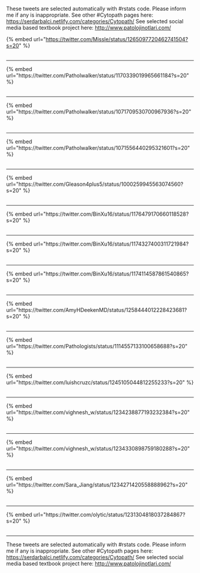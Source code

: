 

These tweets are selected automatically with #rstats code. Please inform me if any is inappropriate.
See other #Cytopath pages here: https://serdarbalci.netlify.com/categories/Cytopath/ 
See selected social media based textbook project here: http://www.patolojinotlari.com/

{% embed url="https://twitter.com/Missle/status/1265097720462741504?s=20" %}<br>
<br>
<hr>
{% embed url="https://twitter.com/Patholwalker/status/1170339019965661184?s=20" %}<br>
<br>
<hr>
{% embed url="https://twitter.com/Patholwalker/status/1071709530700967936?s=20" %}<br>
<br>
<hr>
{% embed url="https://twitter.com/Patholwalker/status/1071556440295321601?s=20" %}<br>
<br>
<hr>
{% embed url="https://twitter.com/Gleason4plus5/status/1000259945563074560?s=20" %}<br>
<br>
<hr>
{% embed url="https://twitter.com/BinXu16/status/1176479170660118528?s=20" %}<br>
<br>
<hr>
{% embed url="https://twitter.com/BinXu16/status/1174327400311721984?s=20" %}<br>
<br>
<hr>
{% embed url="https://twitter.com/BinXu16/status/1174114587861540865?s=20" %}<br>
<br>
<hr>
{% embed url="https://twitter.com/AmyHDeekenMD/status/1258444012228423681?s=20" %}<br>
<br>
<hr>
{% embed url="https://twitter.com/Pathologists/status/1114557133100658688?s=20" %}<br>
<br>
<hr>
{% embed url="https://twitter.com/luishcruzc/status/1245105044812255233?s=20" %}<br>
<br>
<hr>
{% embed url="https://twitter.com/vighnesh_w/status/1234238877193232384?s=20" %}<br>
<br>
<hr>
{% embed url="https://twitter.com/vighnesh_w/status/1234330898759180288?s=20" %}<br>
<br>
<hr>
{% embed url="https://twitter.com/Sara_Jiang/status/1234271420558888962?s=20" %}<br>
<br>
<hr>
{% embed url="https://twitter.com/olytic/status/1231304818037284867?s=20" %}<br>
<br>
<hr>


These tweets are selected automatically with #rstats code. Please inform me if any is inappropriate.
See other #Cytopath pages here: https://serdarbalci.netlify.com/categories/Cytopath/ 
See selected social media based textbook project here: http://www.patolojinotlari.com/
